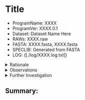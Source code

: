 <!--
Document Owner:Menace Gallagher
GitRepo:MenaceGallagher/lab-book
-->
<!--Title-->
# Title

<!--Dataset Info-->
- ProgramName:	XXXX<br />
- ProgramVer:		XXXX.0.1<br />
- Dataset:		Dataset Name Here<br />
- RAWs:			XXXX.raw<br />
- FASTA:			XXXX.fasta, XXXX.fasta<br />
- SPECLIB:		Generated from FASTA<br />
- LOG:			([./log/XXXX.log.txt])<br />


<!--Reporting-->
<details><summary>Rationale</summary><p>
 
</p></details>

<details><summary>Observations</summary><p>

</p></details>


<details><summary>Further Investigation</summary><p>

</p></details>

## Summary: <br /> 